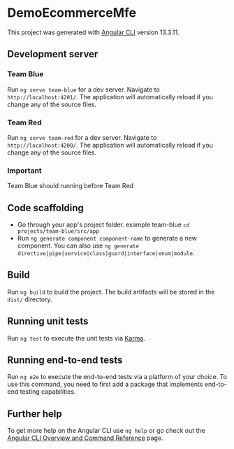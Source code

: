 # DemoEcommerceMfe

This project was generated with [Angular CLI](https://github.com/angular/angular-cli) version 13.3.11.

## Development server

### Team Blue
Run `ng serve team-blue` for a dev server. Navigate to `http://localhost:4201/`. The application will automatically reload if you change any of the source files.

### Team Red
Run `ng serve team-red` for a dev server. Navigate to `http://localhost:4200/`. The application will automatically reload if you change any of the source files.

### Important
Team Blue should running before Team Red

## Code scaffolding

- Go through your app's project folder. example team-blue `cd projects/team-blue/src/app`
- Run `ng generate component component-name` to generate a new component. You can also use `ng generate directive|pipe|service|class|guard|interface|enum|module`.

## Build

Run `ng build` to build the project. The build artifacts will be stored in the `dist/` directory.

## Running unit tests

Run `ng test` to execute the unit tests via [Karma](https://karma-runner.github.io).

## Running end-to-end tests

Run `ng e2e` to execute the end-to-end tests via a platform of your choice. To use this command, you need to first add a package that implements end-to-end testing capabilities.

## Further help

To get more help on the Angular CLI use `ng help` or go check out the [Angular CLI Overview and Command Reference](https://angular.io/cli) page.

